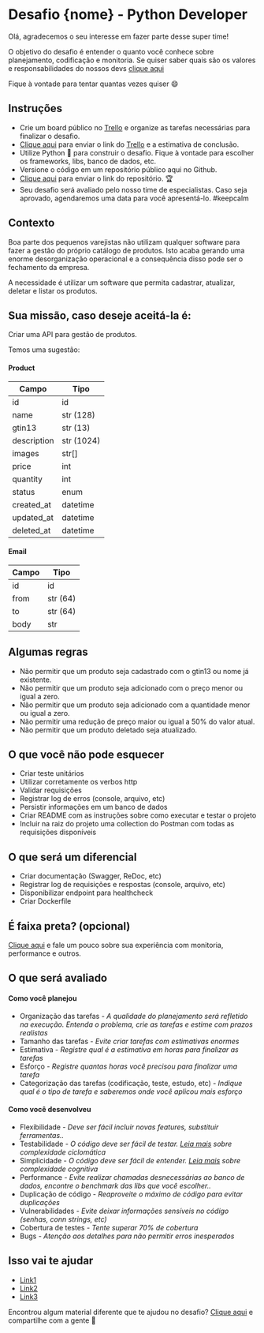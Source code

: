 # Desafio {nome} - Python Developer

Olá, agradecemos o seu interesse em fazer parte desse super time!

O objetivo do desafio é entender o quanto você conhece sobre planejamento, codificação e monitoria. Se quiser saber quais são os valores e responsabilidades do nossos devs [clique aqui](https://github.com/nodis-com-br/bushido)

Fique à vontade para tentar quantas vezes quiser :smile:

## Instruções
* Crie um board público no [Trello](https://trello.com/) e organize as tarefas necessárias para finalizar o desafio.
* [Clique aqui](https://www.stone.com.br) para enviar o link do [Trello](https://trello.com/) e a estimativa de conclusão.
* Utilize Python :snake: para construir o desafio. Fique à vontade para escolher os frameworks, libs, banco de dados, etc.
* Versione o código em um repositório público aqui no Github.
* [Clique aqui](https://www.stone.com.br) para enviar o link do repositório. :trophy:
* Seu desafio será avaliado pelo nosso time de especialistas. Caso seja aprovado, agendaremos uma data para você apresentá-lo. #keepcalm

## Contexto

Boa parte dos pequenos varejistas não utilizam qualquer software para fazer a gestão do próprio catálogo de produtos. Isto acaba gerando uma enorme desorganização operacional e a consequência disso pode ser o fechamento da empresa. 

A necessidade é utilizar um software que permita cadastrar, atualizar, deletar e listar os produtos.

## Sua missão, caso deseje aceitá-la é:

Criar uma API para gestão de produtos.

Temos uma sugestão:

#### Product

Campo   | Tipo
--------- | ------
id | id
name | str (128)
gtin13 | str (13)
description | str (1024)
images | str[]
price | int 
quantity | int
status | enum
created_at | datetime
updated_at | datetime
deleted_at | datetime

#### Email

Campo   | Tipo
--------- | ------
id | id
from | str (64)
to | str (64)
body | str 

## Algumas regras

* Não permitir que um produto seja cadastrado com o gtin13 ou nome já existente.
* Não permitir que um produto seja adicionado com o preço menor ou igual a zero.
* Não permitir que um produto seja adicionado com a quantidade menor ou igual a zero.
* Não permitir uma redução de preço maior ou igual a 50% do valor atual.
* Não permitir que um produto deletado seja atualizado.

## O que você não pode esquecer

* Criar teste unitários
* Utilizar corretamente os verbos http
* Validar requisições
* Registrar log de erros (console, arquivo, etc)
* Persistir informações em um banco de dados
* Criar README com as instruções sobre como executar e testar o projeto
* Incluir na raiz do projeto uma collection do Postman com todas as requisições disponíveis

## O que será um diferencial

* Criar documentação (Swagger, ReDoc, etc)
* Registrar log de requisições e respostas (console, arquivo, etc)
* Disponibilizar endpoint para healthcheck
* Criar Dockerfile

## É faixa preta? (opcional)

[Clique aqui](https://www.stone.com.br) e fale um pouco sobre sua experiência com monitoria, performance e outros.

## O que será avaliado

#### Como você planejou

* Organização das tarefas - *A qualidade do planejamento será refletido na execução. Entenda o problema, crie as tarefas e estime com prazos realistas*
* Tamanho das tarefas - *Evite criar tarefas com estimativas enormes*
* Estimativa - *Registre qual é a estimativa em horas para finalizar as tarefas*
* Esforço - *Registre quantas horas você precisou para finalizar uma tarefa*
* Categorização das tarefas (codificação, teste, estudo, etc) - *Indique qual é o tipo de tarefa e saberemos onde você aplicou mais esforço*

#### Como você desenvolveu

* Flexibilidade - *Deve ser fácil incluir novas features, substituir ferramentas..*
* Testabilidade - *O código deve ser fácil de testar. [Leia mais](https://www.stone.com.br) sobre complexidade ciclomática*
* Simplicidade - *O código deve ser fácil de entender. [Leia mais](https://www.stone.com.br) sobre complexidade cognitiva*
* Performance - *Evite realizar chamadas desnecessárias ao banco de dados, encontre o benchmark das libs que você escolher..*
* Duplicação de código - *Reaproveite o máximo de código para evitar duplicações*
* Vulnerabilidades - *Evite deixar informações sensíveis no código (senhas, conn strings, etc)*
* Cobertura de testes - *Tente superar 70% de cobertura*
* Bugs - *Atenção aos detalhes para não permitir erros inesperados*

## Isso vai te ajudar

* [Link1](https://www.stone.com.br)
* [Link2](https://www.stone.com.br)
* [Link3](https://www.stone.com.br)

Encontrou algum material diferente que te ajudou no desafio? [Clique aqui](https://www.stone.com.br) e compartilhe com a gente :pray:
